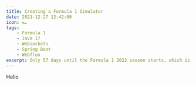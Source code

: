 ```yaml
---
title: Creating a Formula 1 Simulator
date: 2021-12-27 12:42:00
icon: 🏎️
tags:
    - Formula 1
    - Java 17
    - Websockets
    - Spring Boot
    - Webflux
excerpt: Only 57 days until the Formula 1 2022 season starts, which is like.. an eternity and since patience is not my strong suite, i decided to start build a (simple) Formula 1 lap time simulator.
---
```


Hello